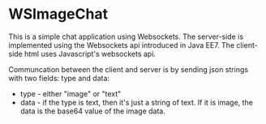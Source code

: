 # WSImageChat
This is a simple chat application using Websockets. The server-side is implemented using the Websockets api introduced in Java EE7. The client-side html uses Javascript's websockets api.

Communcation between the client and server is by sending json strings with two fields: type and data:
  *  type - either "image" or "text"
  *  data - if the type is text, then it's just a string of text. If it is image, the data is the base64 value of the image data.

